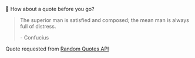 📣 How about a quote before you go?

> The superior man is satisfied and composed; the mean man is always full of distress.
>
> <p>- Confucius</p>

Quote requested from [Random Quotes API](https://github.com/lukePeavey/quotable)
